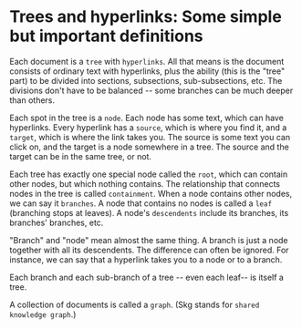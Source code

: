 # Trees and hyperlinks: Some simple but important definitions
Each document is a `tree` with `hyperlinks`. All that means is the document consists of ordinary text with hyperlinks, plus the ability (this is the "tree" part) to be divided into sections, subsections, sub-subsections, etc. The divisions don't have to be balanced -- some branches can be much deeper than others.

Each spot in the tree is a `node`. Each node has some text, which can have hyperlinks. Every hyperlink has a `source`, which is where you find it, and a `target`, which is where the link takes you. The source is some text you can click on, and the target is a node somewhere in a tree. The source and the target can be in the same tree, or not.

Each tree has exactly one special node called the `root`, which can contain other nodes, but which nothing contains. The relationship that connects nodes in the tree is called `containment`. When a node contains other nodes, we can say it `branches`. A node that contains no nodes is called a `leaf` (branching stops at leaves). A node's `descendents` include its branches, its branches' branches, etc.

"Branch" and "node" mean almost the same thing. A branch is just a node together with all its descendents. The difference can often be ignored. For instance, we can say that a hyperlink takes you to a node or to a branch.

Each branch and each sub-branch of a tree -- even each leaf-- is itself a tree.

A collection of documents is called a `graph`. (Skg stands for `shared knowledge graph`.)
